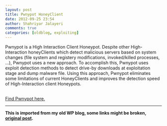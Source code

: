 ```yaml
---
layout: post
title: Pwnypot HoneyClient
date: 2012-09-25 23:54
author: Shahriyar Jalayeri
comments: true
categories: [oldblog, exploiting]
---
```


Pwnypot is a High Interaction Client Honeypot. Despite other High-Interaction honeyClients which detect malicious servers based on system changes (file system and registery modifications, invoked/killed processes, …), Pwnypot uses a new approach. To accomplish this, Pwnypot uses exploit detection methods to detect drive-by downloads at exploitation stage and dump malware file. Using this approach, Pwnypot eliminates some limitations of current HoneyClients and improves the detection speed of High-Interaction client Honeypots.

<br><a href="https://gitlab.com/shahjal/pwnypot" target="_blank">Find Pwnypot here.</a>
</div>

---

<p><strong>This is imported from my old WP blog, some links might be broken, <a href="https://repret.wordpress.com/2012/09/25/introducing-mcedp-honeyclient/">original post</a>.</strong></p>

